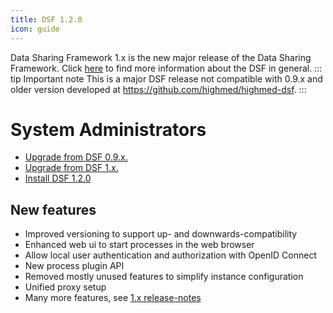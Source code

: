 ```yaml
---
title: DSF 1.2.0
icon: guide
---
```


Data Sharing Framework 1.x is the new major release of the Data Sharing Framework. Click [here](/intro/) to find more information about the DSF in general.
::: tip Important note
This is a major DSF release not compatible with 0.9.x and older version developed at https://github.com/highmed/highmed-dsf.
:::

# System Administrators

- [Upgrade from DSF 0.9.x.](upgrade-from-0)
- [Upgrade from DSF 1.x.](upgrade-from-1)
- [Install DSF 1.2.0](install)


## New features
- Improved versioning to support up- and downwards-compatibility
- Enhanced web ui to start processes in the web browser
- Allow local user authentication and authorization with OpenID Connect
- New process plugin API
- Removed mostly unused features to simplify instance configuration
- Unified proxy setup
- Many more features, see [1.x release-notes](https://github.com/datasharingframework/dsf/releases)


